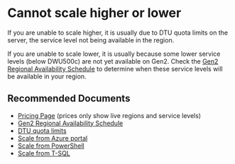 <properties
	pageTitle="Create/Scale/Pause/Resume/Delete/Cannot scale higher or lower"
	description="Create/Scale/Pause/Resume/Delete/Cannot scale higher or lower"
	service="microsoft.sql"
	resource="servers"
	authors="saltug,happynicolle"
	ms.author="saltug,nicw"
	supportTopicIds="32635190"
	productPesIds="15818"
	displayOrder=""
	selfHelpType="generic"
	resourceTags=""
	articleId="dw-createscalepauseresumedelete-cannotscalehigherorlower.md"
	cloudEnvironments="public"
/>
# Cannot scale higher or lower
If you are unable to scale higher, it is usually due to DTU quota limits on the server, the service level not being available in the region. 

If you are unable to scale lower, it is usually because some lower service levels (below DWU500c) are not yet available on Gen2.  Check the [Gen2 Regional Availability Schedule](https://docs.microsoft.com/azure/sql-data-warehouse/gen2-migration-schedule) to determine when these service levels will be available in your region.

## **Recommended Documents**
* [Pricing Page](https://azure.microsoft.com/pricing/details/sql-data-warehouse/gen2/) (prices only show live regions and service levels)<br>
* [Gen2 Regional Availability Schedule](https://docs.microsoft.com/azure/sql-data-warehouse/gen2-migration-schedule)<br>
* [DTU quota limits](https://docs.microsoft.com/azure/sql-data-warehouse/sql-data-warehouse-service-capacity-limits)<br>
* [Scale from Azure portal](https://docs.microsoft.com/azure/sql-data-warehouse/quickstart-scale-compute-portal)<br>
* [Scale from PowerShell](https://docs.microsoft.com/azure/sql-data-warehouse/quickstart-scale-compute-powershell)<br>
* [Scale from T-SQL](https://docs.microsoft.com/azure/sql-data-warehouse/quickstart-scale-compute-tsql)
